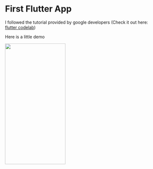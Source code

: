 # First Flutter App

I followed the tutorial provided by google developers (Check it out here: [flutter codelab](https://codelabs.developers.google.com/codelabs/flutter-codelab-first#0))

Here is a little demo

<img src="https://github.com/user-attachments/assets/90c3dd59-8858-4690-8362-9b9d78e2ff8b" width="200" height="400" />




